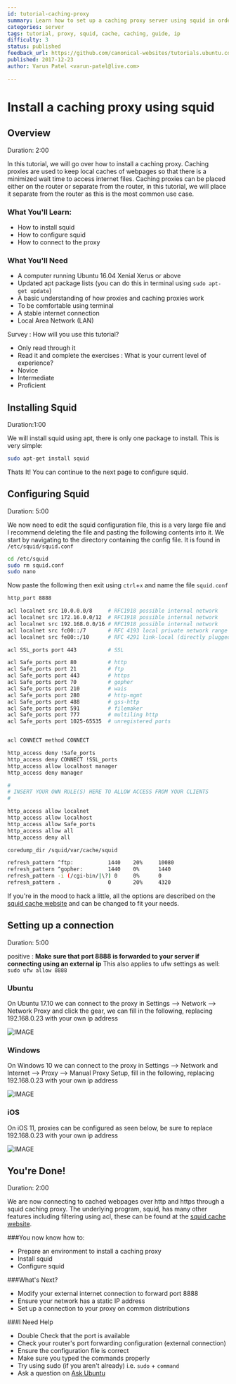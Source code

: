 ```yaml
---
id: tutorial-caching-proxy
summary: Learn how to set up a caching proxy server using squid in order to speed up LAN connections through a caching web system by eliminating delays related to retrieving information off the internet.
categories: server
tags: tutorial, proxy, squid, cache, caching, guide, ip
difficulty: 3
status: published
feedback_url: https://github.com/canonical-websites/tutorials.ubuntu.com/issues
published: 2017-12-23
author: Varun Patel <varun-patel@live.com>

---
```


# Install a caching proxy using squid

## Overview
Duration: 2:00

In this tutorial, we will go over how to install a caching proxy. Caching proxies are used to keep local caches of webpages so that there is a minimized wait time to access internet files. Caching proxies can be placed either on the router or separate from the router, in this tutorial, we will place it separate from the router as this is the most common use case.

### What You'll Learn:

* How to install squid
* How to configure squid
* How to connect to the proxy

### What You'll Need

* A computer running Ubuntu 16.04 Xenial Xerus or above
* Updated apt package lists (you can do this in terminal using `sudo apt-get update`)
* A basic understanding of how proxies and caching proxies work
* To be comfortable using terminal
* A stable internet connection
* Local Area Network (LAN)

Survey
: How will you use this tutorial?
- Only read through it
- Read it and complete the exercises
: What is your current level of experience?
- Novice
- Intermediate
- Proficient

## Installing Squid
Duration:1:00

We will install squid using apt, there is only one package to install.
This is very simple:
```bash
sudo apt-get install squid
```

Thats It! You can continue to the next page to configure squid.

## Configuring Squid
Duration: 5:00

We now need to edit the squid configuration file, this is a very large file and I recommend deleting the file and pasting the following contents into it.
We start by navigating to the directory containing the config file. It is found in `/etc/squid/squid.conf`
```bash
cd /etc/squid
sudo rm squid.conf
sudo nano
```
Now paste the following then exit using `ctrl`+`x` and name the file `squid.conf`
```bash
http_port 8888

acl localnet src 10.0.0.0/8     # RFC1918 possible internal network
acl localnet src 172.16.0.0/12  # RFC1918 possible internal network
acl localnet src 192.168.0.0/16 # RFC1918 possible internal network
acl localnet src fc00::/7       # RFC 4193 local private network range
acl localnet src fe80::/10      # RFC 4291 link-local (directly plugged) machines

acl SSL_ports port 443          # SSL

acl Safe_ports port 80          # http
acl Safe_ports port 21          # ftp
acl Safe_ports port 443         # https
acl Safe_ports port 70          # gopher
acl Safe_ports port 210         # wais
acl Safe_ports port 280         # http-mgmt
acl Safe_ports port 488         # gss-http
acl Safe_ports port 591         # filemaker
acl Safe_ports port 777         # multiling http
acl Safe_ports port 1025-65535  # unregistered ports


acl CONNECT method CONNECT

http_access deny !Safe_ports
http_access deny CONNECT !SSL_ports
http_access allow localhost manager
http_access deny manager

#
# INSERT YOUR OWN RULE(S) HERE TO ALLOW ACCESS FROM YOUR CLIENTS
#

http_access allow localnet
http_access allow localhost
http_access allow Safe_ports
http_access allow all
http_access deny all

coredump_dir /squid/var/cache/squid

refresh_pattern ^ftp:           1440    20%     10080
refresh_pattern ^gopher:        1440    0%      1440
refresh_pattern -i (/cgi-bin/|\?) 0     0%      0
refresh_pattern .               0       20%     4320
```
If you're in the mood to hack a little, all the options are described on the [squid cache website](http://www.squid-cache.org/Versions/v4/cfgman/index.html#toc_acl) and can be changed to fit your needs.

## Setting up a connection
Duration: 5:00

positive
: **Make sure that port 8888 is forwarded to your server if connecting using an external ip**
This also applies to ufw settings as well:
`sudo ufw allow 8888`

### Ubuntu

On Ubuntu 17.10 we can connect to the proxy in Settings --> Network --> Network Proxy and click the gear, we can fill in the following, replacing 192.168.0.23 with your own ip address

![IMAGE](./images/ubuntu-proxy-settings.png)

### Windows

On Windows 10 we can connect to the proxy in Settings --> Network and Internet --> Proxy --> Manual Proxy Setup, fill in the following, replacing 192.168.0.23 with your own ip address

![IMAGE](./images/windows-proxy-settings.PNG)

### iOS

On iOS 11, proxies can be configured as seen below, be sure to replace 192.168.0.23 with your own ip address

![IMAGE](./images/ios-proxy-settings.gif)



## You're Done!
Duration: 2:00

We are now connecting to cached webpages over http and https through a squid caching proxy. The underlying program, squid, has many other features including filtering using acl, these can be found at the [squid cache website](http://www.squid-cache.org/Versions/v4/cfgman/index.html#toc_acl).

###You now know how to:

* Prepare an environment to install a caching proxy
* Install squid
* Configure squid

###What's Next?

* Modify your external internet connection to forward port 8888
* Ensure your network has a static IP address
* Set up a connection to your proxy on common distributions

###I Need Help

* Double Check that the port is available
* Check your router's port forwarding configuration (external connection)
* Ensure the configuration file is correct
* Make sure you typed the commands properly
* Try using sudo (if you aren't already) i.e. `sudo` + `command`
* Ask a question on [Ask Ubuntu](https://askubuntu.com/questions/ask)
